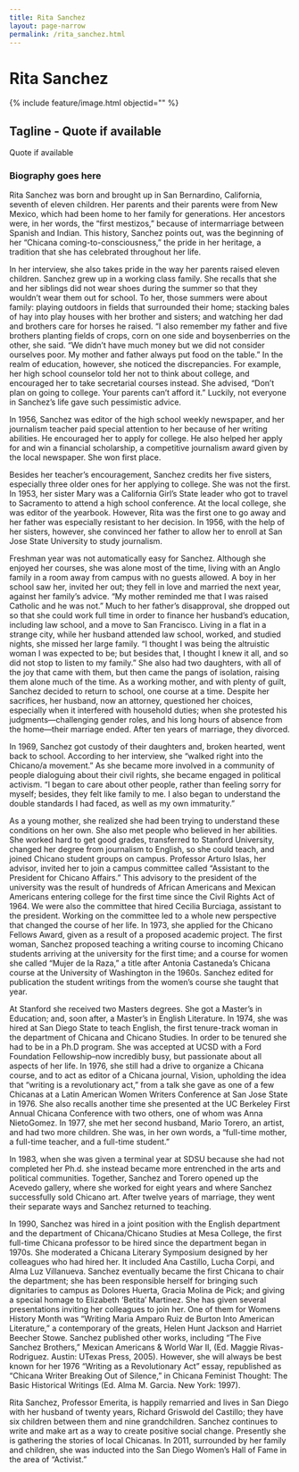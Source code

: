 ```yaml
---
title: Rita Sanchez 
layout: page-narrow
permalink: /rita_sanchez.html
---
```


# Rita Sanchez 

{% include feature/image.html objectid="" %}

## Tagline - Quote if available 

Quote if available 

### Biography goes here

Rita Sanchez was born and brought up in San Bernardino, California, seventh of eleven children. Her parents and their parents were from New Mexico, which had been home to her family for generations. Her ancestors were, in her words, the “first mestizos,” because of intermarriage between Spanish and Indian. This history, Sanchez points out, was the beginning of her “Chicana coming-to-consciousness,” the pride in her heritage, a tradition that she has celebrated throughout her life.

In her interview, she also takes pride in the way her parents raised eleven children. Sanchez grew up in a working class family. She recalls that she and her siblings did not wear shoes during the summer so that they wouldn’t wear them out for school. To her, those summers were about family: playing outdoors in fields that surrounded their home; stacking bales of hay into play houses with her brother and sisters; and watching her dad and brothers care for horses he raised. “I also remember my father and five brothers planting fields of crops, corn on one side and boysenberries on the other, she said. “We didn’t have much money but we did not consider ourselves poor. My mother and father always put food on the table.” In the realm of education, however, she noticed the discrepancies. For example, her high school counselor told her not to think about college, and encouraged her to take secretarial courses instead. She advised, “Don’t plan on going to college. Your parents can’t afford it.” Luckily, not everyone in Sanchez’s life gave such pessimistic advice.

In 1956, Sanchez was editor of the high school weekly newspaper, and her journalism teacher paid special attention to her because of her writing abilities. He encouraged her to apply for college. He also helped her apply for and win a financial scholarship, a competitive journalism award given by the local newspaper. She won first place.

Besides her teacher’s encouragement, Sanchez credits her five sisters, especially three older ones for her applying to college. She was not the first. In 1953, her sister Mary was a California Girl’s State leader who got to travel to Sacramento to attend a high school conference. At the local college, she was editor of the yearbook. However, Rita was the first one to go away and her father was especially resistant to her decision. In 1956, with the help of her sisters, however, she convinced her father to allow her to enroll at San Jose State University to study journalism.

Freshman year was not automatically easy for Sanchez. Although she enjoyed her courses, she was alone most of the time, living with an Anglo family in a room away from campus with no guests allowed. A boy in her school saw her, invited her out; they fell in love and married the next year, against her family’s advice. “My mother reminded me that I was raised Catholic and he was not.” Much to her father’s disapproval, she dropped out so that she could work full time in order to finance her husband’s education, including law school, and a move to San Francisco. Living in a flat in a strange city, while her husband attended law school, worked, and studied nights, she missed her large family. “I thought I was being the altruistic woman I was expected to be; but besides that, I thought I knew it all, and so did not stop to listen to my family.” She also had two daughters, with all of the joy that came with them, but then came the pangs of isolation, raising them alone much of the time. As a working mother, and with plenty of guilt, Sanchez decided to return to school, one course at a time. Despite her sacrifices, her husband, now an attorney, questioned her choices, especially when it interfered with household duties; when she protested his judgments—challenging gender roles, and his long hours of absence from the home—their marriage ended. After ten years of marriage, they divorced.

In 1969, Sanchez got custody of their daughters and, broken hearted, went back to school. According to her interview, she “walked right into the Chicano/a movement.” As she became more involved in a community of people dialoguing about their civil rights, she became engaged in political activism. “I began to care about other people, rather than feeling sorry for myself; besides, they felt like family to me. I also began to understand the double standards I had faced, as well as my own immaturity.”

As a young mother, she realized she had been trying to understand these conditions on her own. She also met people who believed in her abilities. She worked hard to get good grades, transferred to Stanford University, changed her degree from journalism to English, so she could teach, and joined Chicano student groups on campus. Professor Arturo Islas, her advisor, invited her to join a campus committee called “Assistant to the President for Chicano Affairs.” This advisory to the president of the university was the result of hundreds of African Americans and Mexican Americans entering college for the first time since the Civil Rights Act of 1964. We were also the committee that hired Cecilia Burciaga, assistant to the president. Working on the committee led to a whole new perspective that changed the course of her life. In 1973, she applied for the Chicano Fellows Award, given as a result of a proposed academic project. The first woman, Sanchez proposed teaching a writing course to incoming Chicano students arriving at the university for the first time; and a course for women she called “Mujer de la Raza,” a title after Antonia Castaneda’s Chicana course at the University of Washington in the 1960s. Sanchez edited for publication the student writings from the women’s course she taught that year.

At Stanford she received two Masters degrees. She got a Master’s in Education; and, soon after, a Master’s in English Literature. In 1974, she was hired at San Diego State to teach English, the first tenure-track woman in the department of Chicana and Chicano Studies. In order to be tenured she had to be in a Ph.D program. She was accepted at UCSD with a Ford Foundation Fellowship–now incredibly busy, but passionate about all aspects of her life. In 1976, she still had a drive to organize a Chicana course, and to act as editor of a Chicana journal, Vision, upholding the idea that “writing is a revolutionary act,” from a talk she gave as one of a few Chicanas at a Latin American Women Writers Conference at San Jose State in 1976. She also recalls another time she presented at the UC Berkeley First Annual Chicana Conference with two others, one of whom was Anna NietoGomez. In 1977, she met her second husband, Mario Torero, an artist, and had two more children. She was, in her own words, a “full-time mother, a full-time teacher, and a full-time student.”

In 1983, when she was given a terminal year at SDSU because she had not completed her Ph.d. she instead became more entrenched in the arts and political communities. Together, Sanchez and Torero opened up the Acevedo gallery, where she worked for eight years and where Sanchez successfully sold Chicano art. After twelve years of marriage, they went their separate ways and Sanchez returned to teaching.

In 1990, Sanchez was hired in a joint position with the English department and the department of Chicana/Chicano Studies at Mesa College, the first full-time Chicana professor to be hired since the department began in 1970s. She moderated a Chicana Literary Symposium designed by her colleagues who had hired her. It included Ana Castillo, Lucha Corpi, and Alma Luz Villanueva. Sanchez eventually became the first Chicana to chair the department; she has been responsible herself for bringing such dignitaries to campus as Dolores Huerta, Gracia Molina de Pick; and giving a special homage to Elizabeth ‘Betita’ Martinez. She has given several presentations inviting her colleagues to join her. One of them for Womens History Month was “Writing Maria Amparo Ruiz de Burton Into American Literature,” a contemporary of the greats, Helen Hunt Jackson and Harriet Beecher Stowe. Sanchez published other works, including “The Five Sanchez Brothers,” Mexican Americans & World War II, (Ed. Maggie Rivas-Rodriguez. Austin: UTexas Press, 2005). However, she will always be best known for her 1976 “Writing as a Revolutionary Act” essay, republished as “Chicana Writer Breaking Out of Silence,” in Chicana Feminist Thought: The Basic Historical Writings (Ed. Alma M. Garcia. New York: 1997).

Rita Sanchez, Professor Emerita, is happily remarried and lives in San Diego with her husband of twenty years, Richard Griswold del Castillo; they have six children between them and nine grandchildren. Sanchez continues to write and make art as a way to create positive social change. Presently she is gathering the stories of local Chicanas. In 2011, surrounded by her family and children, she was inducted into the San Diego Women’s Hall of Fame in the area of “Activist.”
